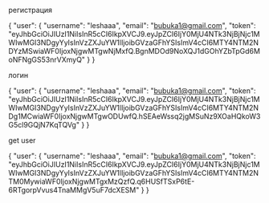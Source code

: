 регистрация

{
    "user": {
        "username": "leshaaa",
        "email": "bubuka1@gmail.com",
        "token": "eyJhbGciOiJIUzI1NiIsInR5cCI6IkpXVCJ9.eyJpZCI6IjY0MjU4NTk3NjBjNjc1MWIwMGI3NDgyYyIsInVzZXJuYW1lIjoibGVzaGFhYSIsImV4cCI6MTY4NTM2NDYzMSwiaWF0IjoxNjgwMTgwNjMxfQ.BgnMDOd9NoXQJ1dGOhYZbTpGd6MoNFNgGS53nrVXmyQ"
    }
}

логин

{
    "user": {
        "username": "leshaaa",
        "email": "bubuka1@gmail.com",
        "token": "eyJhbGciOiJIUzI1NiIsInR5cCI6IkpXVCJ9.eyJpZCI6IjY0MjU4NTk3NjBjNjc1MWIwMGI3NDgyYyIsInVzZXJuYW1lIjoibGVzaGFhYSIsImV4cCI6MTY4NTM2NDg1MCwiaWF0IjoxNjgwMTgwODUwfQ.hSEAeWssq2jgMSuNz9XOaHQkoW3G5cl9GQjN7KqTQVg"
    }
}

get user 

{
    "user": {
        "username": "leshaaa",
        "email": "bubuka1@gmail.com",
        "token": "eyJhbGciOiJIUzI1NiIsInR5cCI6IkpXVCJ9.eyJpZCI6IjY0MjU4NTk3NjBjNjc1MWIwMGI3NDgyYyIsInVzZXJuYW1lIjoibGVzaGFhYSIsImV4cCI6MTY4NTM2NTM0MywiaWF0IjoxNjgwMTgxMzQzfQ.q6HUSfTSxP6tE-6RTgorpVvus4TnaMMgV5uF7dcXESM"
    }
}
